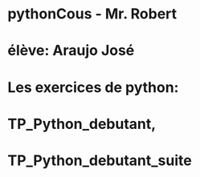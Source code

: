 # pythonCous - Mr. Robert
# élève: Araujo José
#
# Les exercices de python:
#   TP_Python_debutant,
#   TP_Python_debutant_suite
#

